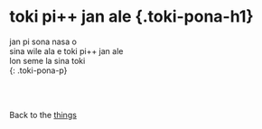 # toki pi++ jan ale {.toki-pona-h1}

jan pi sona nasa o <br>
sina wile ala e toki pi++ jan ale <br>
lon seme la sina toki <br>
{: .toki-pona-p}

<br><br>

Back to the [things](things)
